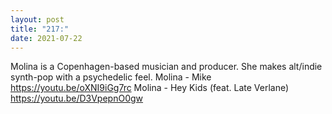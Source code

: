 ```yaml
---
layout: post
title: "217:"
date: 2021-07-22
---
```


Molina is a Copenhagen-based musician and producer. She makes alt/indie synth-pop with a psychedelic feel.
 Molina - Mike
https://youtu.be/oXNI9iGg7rc
 Molina - Hey Kids (feat. Late Verlane)
https://youtu.be/D3VpepnO0gw
